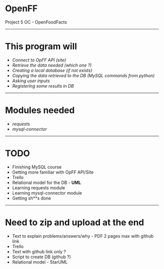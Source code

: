 # OpenFF
Project 5 OC - OpenFoodFacts

***

# This program will

- *Connect to OpFF API (site)*
- *Retrieve the data needed (which one ?)*
- *Creating a local database (if not exists)*
- *Copying the data retrieved to the DB (MySQL commands from python)*
- *Asking user inputs*
- *Registering some results in DB*

***

# Modules needed

- *requests*
- *mysql-connector*

***

# TODO

- Finishing MySQL course
- Getting more familiar with OpFF API/Site
- Trello
- Relational model for the DB - **UML**
- Learning requests module
- Learning mysql-connector module
- Getting sh**s done

***

# Need to zip and upload at the end

- Text to explain problems/answers/why - PDF 2 pages max with github link
- Trello
- Text with github link only ?
- Script to create DB (github ?)
- Relational model - StarUML
